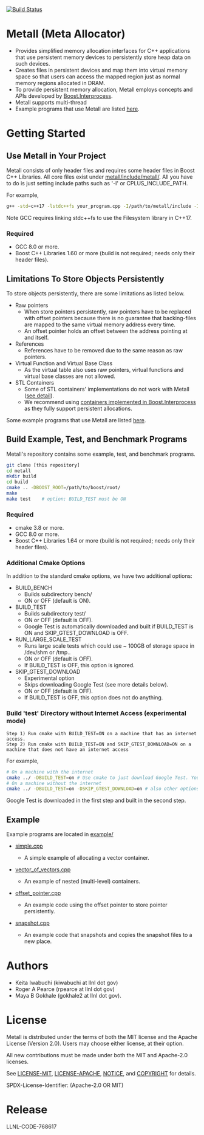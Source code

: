 [![Build Status](https://travis-ci.org/LLNL/metall.svg?branch=develop)](https://travis-ci.org/LLNL/metall)

Metall (Meta Allocator)
====================
* Provides simplified memory allocation interfaces for C++ applications that use persistent memory devices to persistently store heap data on such devices.
* Creates files in persistent devices and map them into virtual memory space so that users can access the mapped region just as normal memory regions allocated in DRAM.
* To provide persistent memory allocation, Metall employs concepts and APIs developed by [Boost.Interprocess](https://www.boost.org/doc/libs/1_69_0/doc/html/interprocess.html).
* Metall supports multi-thread
* Example programs that use Metall are listed [here](#example).



# Getting Started



## Use Metall in Your Project

Metall consists of only header files and requires some header files in Boost C++ Libraries.
All core files exist under [metall/include/metall/](./include/metall).
All you have to do is just setting include paths such as '-I' or CPLUS_INCLUDE_PATH.

For example,
```bash
g++ -std=c++17 -lstdc++fs your_program.cpp -I/path/to/metall/include -I/path/to/boost/include
```
Note GCC requires linking stdc++fs to use the Filesystem library in C++17.


### Required

 - GCC 8.0 or more.
 - Boost C++ Libraries 1.60 or more (build is not required; needs only their header files).



## Limitations To Store Objects Persistently

To store objects persistently, there are some limitations as listed below.

* Raw pointers
    * When store pointers persistently, raw pointers have to be replaced with offset pointers because there is no guarantee that backing-files are mapped to the same virtual memory address every time.
    * An offset pointer holds an offset between the address pointing at and itself.
* References
    * References have to be removed due to the same reason as raw pointers.
* Virtual Function and Virtual Base Class
    * As the virtual table also uses raw pointers, virtual functions and virtual base classes are not allowed.
* STL Containers
    * Some of STL containers' implementations do not work with Metall ([see detail](https://www.boost.org/doc/libs/1_69_0/doc/html/interprocess/allocators_containers.html#interprocess.allocators_containers.containers_explained.stl_container_requirements)).
    * We recommend using [containers implemented in Boost.Interprocess](https://www.boost.org/doc/libs/1_69_0/doc/html/interprocess/allocators_containers.html#interprocess.allocators_containers.containers_explained.containers)
     as they fully support persistent allocations.

Some example programs that use Metall are listed [here](#example).



## Build Example, Test, and Benchmark Programs
Metall's repository contains some example, test, and benchmark programs.

```bash
git clone [this repository]
cd metall
mkdir build
cd build
cmake .. -DBOOST_ROOT=/path/to/boost/root/
make
make test    # option; BUILD_TEST must be ON
```

### Required

 - cmake 3.8 or more.
 - GCC 8.0 or more.
 - Boost C++ Libraries 1.64 or more (build is not required; needs only their header files).


### Additional Cmake Options

In addition to the standard cmake options, we have two additional options:
* BUILD_BENCH
    * Builds subdirectory bench/
    * ON or OFF (default is ON).
* BUILD_TEST
    * Builds subdirectory test/
    * ON or OFF (default is OFF).
    * Google Test is automatically downloaded and built if BUILD_TEST is ON and SKIP_GTEST_DOWNLOAD is OFF.
* RUN_LARGE_SCALE_TEST
    * Runs large scale tests which could use ~ 100GB of storage space in /dev/shm or /tmp..
    * ON or OFF (default is OFF).
    * If BUILD_TEST is OFF, this option is ignored.
* SKIP_GTEST_DOWNLOAD
    * Experimental option
    * Skips downloading Google Test (see more details below).
    * ON or OFF (default is OFF).
    * If BUILD_TEST is OFF, this option does not do anything.


### Build 'test' Directory without Internet Access (experimental mode)

    Step 1) Run cmake with BUILD_TEST=ON on a machine that has an internet access.
    Step 2) Run cmake with BUILD_TEST=ON and SKIP_GTEST_DOWNLOAD=ON on a machine that does not have an internet access

For example,
```bash
# On a machine with the internet
cmake ../ -DBUILD_TEST=on # Use cmake to just download Google Test. You might also need specify BOOST_ROOT option
# On a machine without the internet
cmake ../ -DBUILD_TEST=on -DSKIP_GTEST_DOWNLOAD=on # also other options you want to use
```
Google Test is downloaded in the first step and built in the second step.


## Example

Example programs are located in [example/](example/)
* [simple.cpp](./example/simple.cpp)
    * A simple example of allocating a vector container.

* [vector_of_vectors.cpp](./example/vector_of_vectors.cpp)
    * An example of nested (multi-level) containers.

* [offset_pointer.cpp](./example/offset_pointer.cpp)
    * An example code using the offset pointer to store pointer persistently.

* [snapshot.cpp](./example/snapshot.cpp)
    * An example code that snapshots and copies the snapshot files to a new place.


# Authors

* Keita Iwabuchi (kiwabuchi at llnl dot gov)
* Roger A Pearce (rpearce at llnl dot gov)
* Maya B Gokhale (gokhale2 at llnl dot gov).



# License

Metall is distributed under the terms of both the MIT license and the Apache License (Version 2.0).
Users may choose either license, at their option.

All new contributions must be made under both the MIT and Apache-2.0 licenses.

See [LICENSE-MIT](LICENSE-MIT), [LICENSE-APACHE](LICENSE-APACHE), [NOTICE](NOTICE), and [COPYRIGHT](COPYRIGHT) for details.

SPDX-License-Identifier: (Apache-2.0 OR MIT)



# Release

LLNL-CODE-768617
